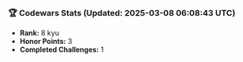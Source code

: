 ### 🏆 Codewars Stats (Updated: 2025-03-08 06:08:43 UTC)

- **Rank:** 8 kyu
- **Honor Points:** 3
- **Completed Challenges:** 1
